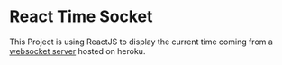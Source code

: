 # React Time Socket

This Project is using ReactJS to display the current time coming from a [websocket server](https://github.com/drewisdorner/react-socket-timer-backend) hosted on heroku.